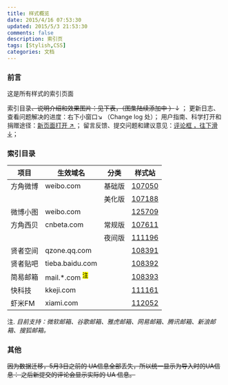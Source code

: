 ```yaml
---
title: 样式概览
date: 2015/4/16 07:53:30
updated: 2015/5/3 21:53:30
comments: false
description: 索引页
tags: [Stylish,CSS]
categories: 文档
---
```



### 前言

这是所有样式的索引页面

索引目录<del>、说明介绍和效果图片：见下表，（图集陆续添加中 ）</del>↓  ；
更新日志、查看问题解决的进度：右下小窗口↘ （Change log 处）；
用户指南、科学打开和捐赠途径：[新页面打开 ↗ ](http://huching.net/2015/04/guide/) ；
留言反馈、提交问题和建议意见：[评论框 ，往下滑 ↓](#comments)；

<!--more-->
### 索引目录


| 项目 | 生效域名 | 分类 | 样式站 |
| --- | --- | ------ | ------ |
| 方角微博 | weibo.com | 基础版 | [107050][1] |
|  |  | 美化版 | [107188][4] |
| 微博小图 | weibo.com |  | [125709][5] |
| 方角西贝 | cnbeta.com | 常规版 | [107611][7] |
|  |  | 夜间版 | [111196][10] |
| 贤者空间 | qzone.qq.com |   | [108391][13] |
| 贤者贴吧 | tieba.baidu.com |   | [108392][16] |
| 简易邮箱  | mail.*.com <sup><mark>注</mark></sup>|   | [108393][19] |
| 快科技  | kkeji.com|   | [111161][22] |
| 虾米FM  | xiami.com|   | [112052][25] |

注. *目前支持：微软邮箱、谷歌邮箱、雅虎邮箱、网易邮箱、腾讯邮箱、新浪邮箱、搜狐邮箱。*

[1]:https://userstyles.org/styles/107050 "Square Weibo Basic"
[4]:https://userstyles.org/styles/107188 "Square Weibo Prettify"
[5]:https://userstyles.org/styles/125709 "A Little Weibo"
[7]:https://userstyles.org/styles/107611 "Square CnBeta"
[10]:https://userstyles.org/styles/111196 "Square CnBeta Dark"
[13]:https://userstyles.org/styles/108391 "Smilence Qzone"
[16]:https://userstyles.org/styles/108392 "Smilence Tieba"
[19]:https://userstyles.org/styles/108393 "Simple Mailboxes"
[22]:https://userstyles.org/styles/111161 "Kkeji"
[25]:https://userstyles.org/styles/112052 "Xiami FM"

### 其他

<del>因为数据迁移，5月3日之前的 UA信息全部丢失，所以统一显示为导入时的UA信息： 
之后新提交的评论会显示实际的 UA 信息。</del>
